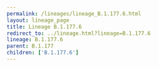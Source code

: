 ```yaml
---
permalink: /lineages/lineage_B.1.177.6.html
layout: lineage_page
title: Lineage B.1.177.6
redirect_to: ../lineage.html?lineage=B.1.177.6
lineage: B.1.177.6
parent: B.1.177
children: ['B.1.177.6']
---
```

